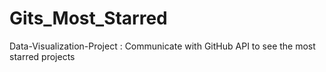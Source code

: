 # Gits_Most_Starred
Data-Visualization-Project : Communicate with GitHub API to see the most starred projects  
